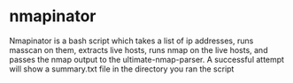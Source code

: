 # nmapinator
Nmapinator is a bash script which takes a list of ip addresses, runs masscan on them, extracts live hosts, runs nmap on the live hosts, and passes the nmap output to the ultimate-nmap-parser. A successful attempt will show a summary.txt file in the directory you ran the script
